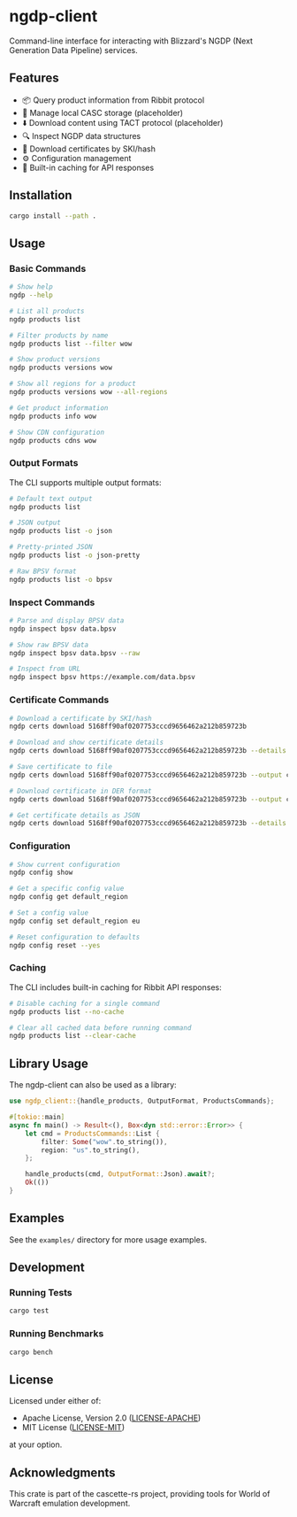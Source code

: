 # ngdp-client

Command-line interface for interacting with Blizzard's NGDP (Next Generation Data Pipeline) services.

## Features

- 📦 Query product information from Ribbit protocol
- 📂 Manage local CASC storage (placeholder)
- ⬇️ Download content using TACT protocol (placeholder)
- 🔍 Inspect NGDP data structures
- 🔐 Download certificates by SKI/hash
- ⚙️ Configuration management
- 💾 Built-in caching for API responses

## Installation

```bash
cargo install --path .
```

## Usage

### Basic Commands

```bash
# Show help
ngdp --help

# List all products
ngdp products list

# Filter products by name
ngdp products list --filter wow

# Show product versions
ngdp products versions wow

# Show all regions for a product
ngdp products versions wow --all-regions

# Get product information
ngdp products info wow

# Show CDN configuration
ngdp products cdns wow
```

### Output Formats

The CLI supports multiple output formats:

```bash
# Default text output
ngdp products list

# JSON output
ngdp products list -o json

# Pretty-printed JSON
ngdp products list -o json-pretty

# Raw BPSV format
ngdp products list -o bpsv
```

### Inspect Commands

```bash
# Parse and display BPSV data
ngdp inspect bpsv data.bpsv

# Show raw BPSV data
ngdp inspect bpsv data.bpsv --raw

# Inspect from URL
ngdp inspect bpsv https://example.com/data.bpsv
```

### Certificate Commands

```bash
# Download a certificate by SKI/hash
ngdp certs download 5168ff90af0207753cccd9656462a212b859723b

# Download and show certificate details
ngdp certs download 5168ff90af0207753cccd9656462a212b859723b --details

# Save certificate to file
ngdp certs download 5168ff90af0207753cccd9656462a212b859723b --output cert.pem

# Download certificate in DER format
ngdp certs download 5168ff90af0207753cccd9656462a212b859723b --output cert.der --cert-format der

# Get certificate details as JSON
ngdp certs download 5168ff90af0207753cccd9656462a212b859723b --details -o json
```

### Configuration

```bash
# Show current configuration
ngdp config show

# Get a specific config value
ngdp config get default_region

# Set a config value
ngdp config set default_region eu

# Reset configuration to defaults
ngdp config reset --yes
```

### Caching

The CLI includes built-in caching for Ribbit API responses:

```bash
# Disable caching for a single command
ngdp products list --no-cache

# Clear all cached data before running command
ngdp products list --clear-cache
```

## Library Usage

The ngdp-client can also be used as a library:

```rust
use ngdp_client::{handle_products, OutputFormat, ProductsCommands};

#[tokio::main]
async fn main() -> Result<(), Box<dyn std::error::Error>> {
    let cmd = ProductsCommands::List {
        filter: Some("wow".to_string()),
        region: "us".to_string(),
    };

    handle_products(cmd, OutputFormat::Json).await?;
    Ok(())
}
```

## Examples

See the `examples/` directory for more usage examples.

## Development

### Running Tests

```bash
cargo test
```

### Running Benchmarks

```bash
cargo bench
```

## License

Licensed under either of:

- Apache License, Version 2.0 ([LICENSE-APACHE](../LICENSE-APACHE))
- MIT License ([LICENSE-MIT](../LICENSE-MIT))

at your option.

## Acknowledgments

This crate is part of the cascette-rs project, providing tools for World of Warcraft
emulation development.
